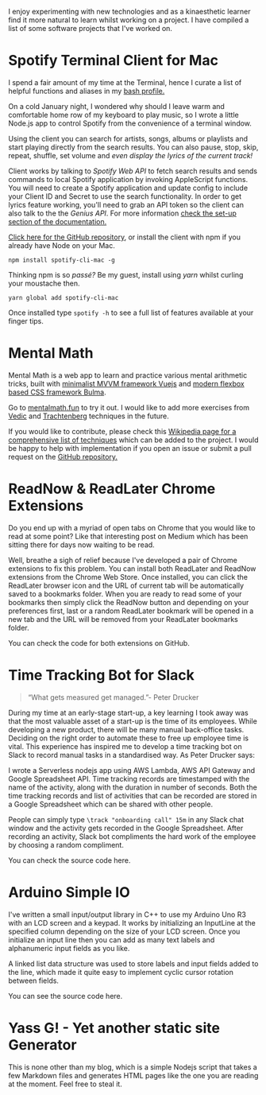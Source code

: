 I enjoy experimenting with new technologies and as a kinaesthetic learner find it more natural to learn whilst working on a project. I have compiled a list of some software projects that I've worked on.

# Spotify Terminal Client for Mac
I spend a fair amount of my time at the Terminal, hence I curate a list of helpful functions and aliases in my [bash profile.](https://github.com/ersel/dotfiles)

On a cold January night, I wondered why should I leave warm and comfortable home row of my keyboard to play music, so I wrote a little Node.js app to control Spotify from the convenience of a terminal window.
<script type="text/javascript" src="https://asciinema.org/a/ejbbvaa8833wq4xn4d2xuc9jx.js" id="asciicast-ejbbvaa8833wq4xn4d2xuc9jx" async></script>
Using the client you can search for artists, songs, albums or playlists and start playing directly from the search results. You can also pause, stop, skip, repeat, shuffle, set volume and *even display the lyrics of the current track!*

Client works by talking to *Spotify Web API* to fetch search results and sends commands to local Spotify application by invoking AppleScript functions. You will need to create a Spotify application and update config to include your Client ID and Secret to use the search functionality. In order to get lyrics feature working, you'll need to grab an API token so the client can also talk to the the *Genius API*. For more information [check the set-up section of the documentation.](https://github.com/ersel/spotify-cli-mac#set-up)

[Click here for the GitHub repository](https://github.com/ersel/spotify-cli-mac), or install the client with npm if you already have Node on your Mac.

```npm install spotify-cli-mac -g```

Thinking npm is so *passé?* Be my guest, install using *yarn* whilst curling your moustache then.

```yarn global add spotify-cli-mac```

Once installed type `spotify -h` to see a full list of features available at your finger tips.

# Mental Math
Mental Math is a web app to learn and practice various mental arithmetic tricks, built with [minimalist MVVM framework Vuejs](https://vuejs.org/) and [modern flexbox based CSS framework Bulma](http://bulma.io/).

Go to [mentalmath.fun](http://www.mentalmath.fun/) to try it out. I would like to add more exercises from <a href="https://en.wikipedia.org/wiki/Vedic_Mathematics_(book)">Vedic</a> and [Trachtenberg](https://en.wikipedia.org/wiki/Trachtenberg_system) techniques in the future.

If you would like to contribute, please check this [Wikipedia page for a comprehensive list of techniques](https://en.wikipedia.org/wiki/Mental_calculation) which can be added to the project. I would be happy to help with implementation if you open an issue or submit a pull request on the [GitHub repository.](https://github.com/ersel/mental-math)

# ReadNow & ReadLater Chrome Extensions
Do you end up with a myriad of open tabs on Chrome that you would like to read at some point? Like that interesting post on Medium which has been sitting there for days now waiting to be read.

Well, breathe a sigh of relief because I've developed a pair of Chrome extensions to fix this problem. You can install both ReadLater and ReadNow extensions from the Chrome Web Store. Once installed, you can click the ReadLater browser icon and the URL of current tab will be automatically saved to a bookmarks folder. When you are ready to read some of your bookmarks then simply click the ReadNow button and depending on your preferences first, last or a random ReadLater bookmark will be opened in a new tab and the URL will be removed from your ReadLater bookmarks folder.

You can check the code for both extensions on GitHub.

# Time Tracking Bot for Slack

> “What gets measured get managed.”- Peter Drucker

During my time at an early-stage start-up, a key learning I took away was that the most valuable asset of a start-up is the time of its employees. While developing a new product, there will be many manual back-office tasks. Deciding on the right order to automate these to free up employee time is vital. This experience has inspired me to develop a time tracking bot on Slack to record manual tasks in a standardised way. As Peter Drucker says:

I wrote a Serverless nodejs app using AWS Lambda, AWS API Gateway and Google Spreadsheet API. Time tracking records are timestamped with the name of the activity, along with the duration in number of seconds. Both the time tracking records and list of activities that can be recorded are stored in a Google Spreadsheet which can be shared with other people.

People can simply type `\track "onboarding call" 15m` in any Slack chat window and the activity gets recorded in the Google Spreadsheet. After recording an activity, Slack bot compliments the hard work of the employee by choosing a random compliment.

You can check the source code here.

# Arduino Simple IO

I've written a small input/output library in C++ to use my Arduino Uno R3 with an LCD screen and a keypad. It works by initializing an InputLine at the specified column depending on the size of your LCD screen. Once you initialize an input line then you can add as many text labels and alphanumeric input fields as you like.

A linked list data structure was used to store labels and input fields added to the line, which made it quite easy to implement cyclic cursor rotation between fields.

You can see the source code here.

# Yass G! - Yet another static site Generator

This is none other than my blog, which is a simple Nodejs script that takes a few Markdown files and generates HTML pages like the one you are reading at the moment. Feel free to steal it.

